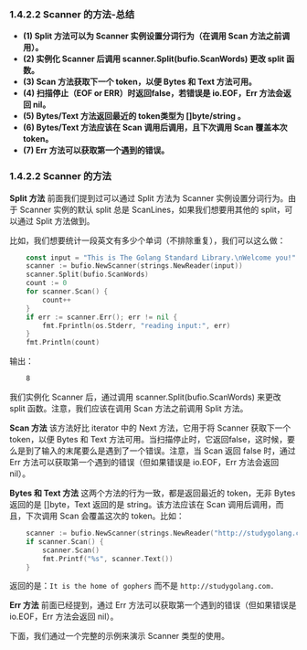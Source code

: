 ### 1.4.2.2 Scanner 的方法-总结

- **(1) Split 方法可以为 Scanner 实例设置分词行为（在调用 Scan 方法之前调用）。**
- **(2) 实例化 Scanner 后调用 scanner.Split(bufio.ScanWords) 更改 split 函数。**
- **(3) Scan 方法获取下一个 token，以便 Bytes 和 Text 方法可用。**
- **(4) 扫描停止（EOF or ERR）时返回false，若错误是 io.EOF，Err 方法会返回 nil。**
- **(5) Bytes/Text 方法返回最近的 token类型为 []byte/string 。**
- **(6) Bytes/Text 方法应该在 Scan 调用后调用，且下次调用 Scan 覆盖本次 token。**
- **(7) Err 方法可以获取第一个遇到的错误。**

### 1.4.2.2 Scanner 的方法

**Split 方法** 前面我们提到过可以通过 Split 方法为 Scanner 实例设置分词行为。由于 Scanner 实例的默认 split 总是 ScanLines，如果我们想要用其他的 split，可以通过 Split 方法做到。

比如，我们想要统计一段英文有多少个单词（不排除重复），我们可以这么做：

```go
    const input = "This is The Golang Standard Library.\nWelcome you!"
    scanner := bufio.NewScanner(strings.NewReader(input))
    scanner.Split(bufio.ScanWords)
    count := 0
    for scanner.Scan() {
        count++
    }
    if err := scanner.Err(); err != nil {
        fmt.Fprintln(os.Stderr, "reading input:", err)
    }
    fmt.Println(count)
```

输出：

```bash
    8
```

我们实例化 Scanner 后，通过调用 scanner.Split(bufio.ScanWords) 来更改 split 函数。注意，我们应该在调用 Scan 方法之前调用 Split 方法。

**Scan 方法** 该方法好比 iterator 中的 Next 方法，它用于将 Scanner 获取下一个 token，以便 Bytes 和 Text 方法可用。当扫描停止时，它返回false，这时候，要么是到了输入的末尾要么是遇到了一个错误。注意，当 Scan 返回 false 时，通过 Err 方法可以获取第一个遇到的错误（但如果错误是 io.EOF，Err 方法会返回 nil）。

**Bytes 和 Text 方法** 这两个方法的行为一致，都是返回最近的 token，无非 Bytes 返回的是 []byte，Text 返回的是 string。该方法应该在 Scan 调用后调用，而且，下次调用 Scan 会覆盖这次的 token。比如：

```go
    scanner := bufio.NewScanner(strings.NewReader("http://studygolang.com. \nIt is the home of gophers"))
    if scanner.Scan() {
        scanner.Scan()
        fmt.Printf("%s", scanner.Text())
    }
```

返回的是：`It is the home of gophers` 而不是 `http://studygolang.com.`

**Err 方法** 前面已经提到，通过 Err 方法可以获取第一个遇到的错误（但如果错误是 io.EOF，Err 方法会返回 nil）。

下面，我们通过一个完整的示例来演示 Scanner 类型的使用。
